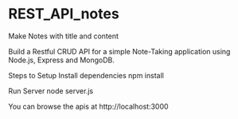 # REST_API_notes
Make Notes with title and content

Build a Restful CRUD API for a simple Note-Taking application using Node.js, Express and MongoDB.

Steps to Setup
Install dependencies
npm install

Run Server
node server.js

You can browse the apis at http://localhost:3000

